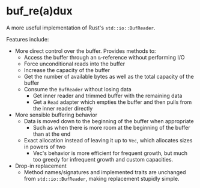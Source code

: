 # buf_re(a)dux

A more useful implementation of Rust's `std::io::BufReader`. 

Features include:

* More direct control over the buffer. Provides methods to:
  * Access the buffer through an `&`-reference without performing I/O
  * Force unconditional reads into the buffer
  * Increase the capacity of the buffer
  * Get the number of available bytes as well as the total capacity of the buffer
  * Consume the `BufReader` without losing data
    * Get inner reader and trimmed buffer with the remaining data
    * Get a `Read` adapter which empties the buffer and then pulls from the inner reader directly
* More sensible buffering behavior
  * Data is moved down to the beginning of the buffer when appropriate
    * Such as when there is more room at the beginning of the buffer than at the end
  * Exact allocation instead of leaving it up to `Vec`, which allocates sizes in powers of two
    * Vec's behavior is more efficient for frequent growth, but much too greedy for infrequent growth and custom capacities.
* Drop-in replacement
  * Method names/signatures and implemented traits are unchanged from `std::io::BufReader`, making replacement stupidly simple.
